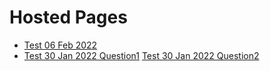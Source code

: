 <h1>Hosted Pages</h1>
<ul>
    <li><a href = "https://ni-t-in.github.io/Test/Test%2006%20Feb%202022/index.html">Test 06 Feb 2022</a></li>
    <li><a href = "https://ni-t-in.github.io/Test/Test%2030%Jan%202022/Question1.html">Test 30 Jan 2022 Question1</a>
          <a href = "https://ni-t-in.github.io/Test/Test%2030%Jan%202022/Question2.html">Test 30 Jan 2022 Question2</a>
     </li>      
</ul>